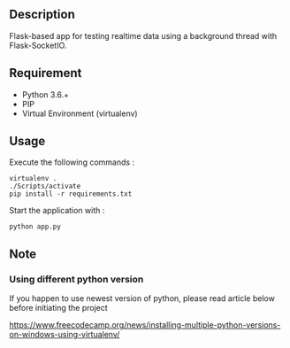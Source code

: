 ## Description
 Flask-based app for testing realtime data using a background thread with Flask-SocketIO. 

## Requirement
- Python 3.6.+
- PIP
- Virtual Environment (virtualenv)

## Usage 
Execute the following commands :

    virtualenv .
    ./Scripts/activate
    pip install -r requirements.txt

Start the application with :
    
    python app.py

## Note
### Using different python version
If you happen to use newest version of python, please read article below before initiating the project

https://www.freecodecamp.org/news/installing-multiple-python-versions-on-windows-using-virtualenv/